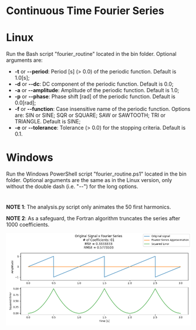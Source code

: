 <h1 align="left">Continuous Time Fourier Series</h1>

<h1 align="left">Linux</h3>

Run the Bash script "fourier_routine" located in the bin folder. Optional arguments are:

- **-t** or **--period**: Period [s] (> 0.0) of the periodic function. Default is 1.0[s];
- **-d** or **--dc**: DC component of the periodic function. Default is 0.0;
- **-a** or **--amplitude**: Amplitude of the periodic function. Default is 1.0;
- **-p** or **--phase**: Phase shift [rad] of the periodic function. Default is 0.0[rad];
- **-f** or **--function**: Case insensitive name of the periodic function. Options are: SIN or SINE; SQR or SQUARE; SAW or SAWTOOTH; TRI or TRIANGLE. Default is SINE;
- **-e** or **--tolerance**: Tolerance (> 0.0) for the stopping criteria. Default is 0.1.

<h1 align="left">Windows</h3>

Run the Windows PowerShell script "fourier_routine.ps1" located in the bin folder. Optional arguments are the same as in the Linux version, only without the double dash (i.e. "--") for the long options.

<h1 align="left"></h3>

**NOTE 1**: The analysis.py script only animates the 50 first harmonics.

**NOTE 2**: As a safeguard, the Fortran algorithm truncates the series after 1000 coefficients.

![Sawtooth wave Fourier Series approximation gif](./misc/sawtooth.gif)
